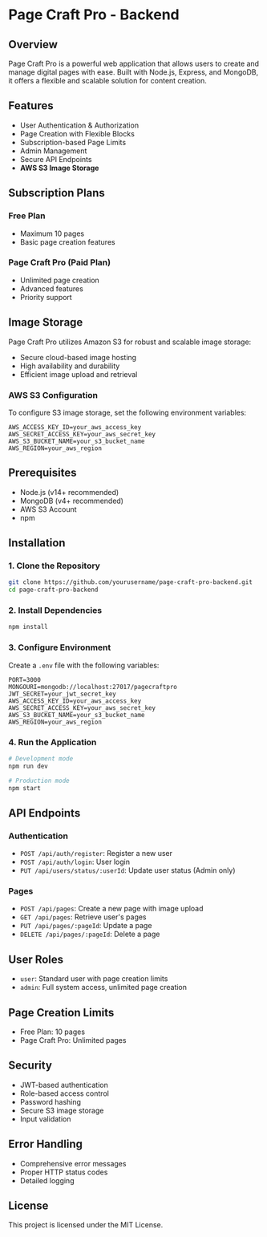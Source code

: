 # Page Craft Pro - Backend

## Overview
Page Craft Pro is a powerful web application that allows users to create and manage digital pages with ease. Built with Node.js, Express, and MongoDB, it offers a flexible and scalable solution for content creation.

## Features
- User Authentication & Authorization
- Page Creation with Flexible Blocks
- Subscription-based Page Limits
- Admin Management
- Secure API Endpoints
- **AWS S3 Image Storage**

## Subscription Plans
### Free Plan
- Maximum 10 pages
- Basic page creation features

### Page Craft Pro (Paid Plan)
- Unlimited page creation
- Advanced features
- Priority support

## Image Storage
Page Craft Pro utilizes Amazon S3 for robust and scalable image storage:
- Secure cloud-based image hosting
- High availability and durability
- Efficient image upload and retrieval

### AWS S3 Configuration
To configure S3 image storage, set the following environment variables:
```
AWS_ACCESS_KEY_ID=your_aws_access_key
AWS_SECRET_ACCESS_KEY=your_aws_secret_key
AWS_S3_BUCKET_NAME=your_s3_bucket_name
AWS_REGION=your_aws_region
```

## Prerequisites
- Node.js (v14+ recommended)
- MongoDB (v4+ recommended)
- AWS S3 Account
- npm

## Installation

### 1. Clone the Repository
```bash
git clone https://github.com/yourusername/page-craft-pro-backend.git
cd page-craft-pro-backend
```

### 2. Install Dependencies
```bash
npm install
```

### 3. Configure Environment
Create a `.env` file with the following variables:
```
PORT=3000
MONGOURI=mongodb://localhost:27017/pagecraftpro
JWT_SECRET=your_jwt_secret_key
AWS_ACCESS_KEY_ID=your_aws_access_key
AWS_SECRET_ACCESS_KEY=your_aws_secret_key
AWS_S3_BUCKET_NAME=your_s3_bucket_name
AWS_REGION=your_aws_region
```

### 4. Run the Application
```bash
# Development mode
npm run dev

# Production mode
npm start
```

## API Endpoints

### Authentication
- `POST /api/auth/register`: Register a new user
- `POST /api/auth/login`: User login
- `PUT /api/users/status/:userId`: Update user status (Admin only)

### Pages
- `POST /api/pages`: Create a new page with image upload
- `GET /api/pages`: Retrieve user's pages
- `PUT /api/pages/:pageId`: Update a page
- `DELETE /api/pages/:pageId`: Delete a page

## User Roles
- `user`: Standard user with page creation limits
- `admin`: Full system access, unlimited page creation

## Page Creation Limits
- Free Plan: 10 pages
- Page Craft Pro: Unlimited pages

## Security
- JWT-based authentication
- Role-based access control
- Password hashing
- Secure S3 image storage
- Input validation

## Error Handling
- Comprehensive error messages
- Proper HTTP status codes
- Detailed logging

## License
This project is licensed under the MIT License.
